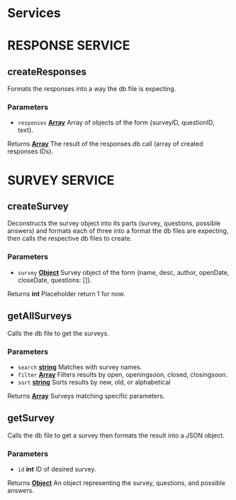 # Services
# RESPONSE SERVICE 
<!-- Generated by documentation.js. Update this documentation by updating the source code. -->

## createResponses

Formats the responses into a way the db file is expecting.

### Parameters

-   `responses` **[Array][1]** Array of objects of the form {surveyID, questionID, text}.

Returns **[Array][1]** The result of the responses.db call (array of created responses IDs).

[1]: https://developer.mozilla.org/docs/Web/JavaScript/Reference/Global_Objects/Array


# SURVEY SERVICE 
<!-- Generated by documentation.js. Update this documentation by updating the source code. -->

## createSurvey

Deconstructs the survey object into its parts (survey, questions, possible answers) and formats each of three
into a format the db files are expecting, then calls the respective db files to create.

### Parameters

-   `survey` **[Object][1]** Survey object of the form {name, desc, author, openDate, closeDate, questions: \[]}.

Returns **int** Placeholder return 1 for now.

## getAllSurveys

Calls the db file to get the surveys.

### Parameters

-   `search` **[string][2]** Matches with survey names.
-   `filter` **[Array][3]** Filters results by open, openingsoon, closed, closingsoon.
-   `sort` **[string][2]** Sorts results by new, old, or alphabetical

Returns **[Array][3]** Surveys matching specific parameters.

## getSurvey

Calls the db file to get a survey then formats the result into a JSON object.

### Parameters

-   `id` **int** ID of desired survey.

Returns **[Object][1]** An object representing the survey, questions, and possible answers.

[1]: https://developer.mozilla.org/docs/Web/JavaScript/Reference/Global_Objects/Object

[2]: https://developer.mozilla.org/docs/Web/JavaScript/Reference/Global_Objects/String

[3]: https://developer.mozilla.org/docs/Web/JavaScript/Reference/Global_Objects/Array

